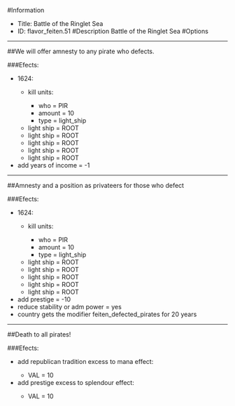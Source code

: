 #Information
 - Title: Battle of the Ringlet Sea
 - ID: flavor_feiten.51
#Description
Battle of the Ringlet Sea
#Options

___
##We will offer amnesty to any pirate who defects.

###Efects:<ul><li>1624:</li><ul><li>kill units:</li><ul><li>who = PIR</li><li>amount = 10</li><li>type = light_ship</li></ul><li>light ship = ROOT</li><li>light ship = ROOT</li><li>light ship = ROOT</li><li>light ship = ROOT</li><li>light ship = ROOT</li></ul><li>add years of income = -1</li></ul>

___
##Amnesty and a position as privateers for those who defect

###Efects:<ul><li>1624:</li><ul><li>kill units:</li><ul><li>who = PIR</li><li>amount = 10</li><li>type = light_ship</li></ul><li>light ship = ROOT</li><li>light ship = ROOT</li><li>light ship = ROOT</li><li>light ship = ROOT</li><li>light ship = ROOT</li></ul><li>add prestige = -10</li><li>reduce stability or adm power = yes</li><li>country gets the modifier feiten_defected_pirates for 20 years</li></ul>

___
##Death to all pirates!

###Efects:<ul><li>add republican tradition excess to mana effect:</li><ul><li>VAL = 10</li></ul><li>add prestige excess to splendour effect:</li><ul><li>VAL = 10</li></ul></ul>
